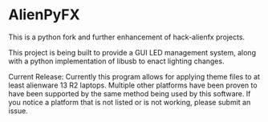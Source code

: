 # AlienPyFX

This is a python fork and further enhancement of hack-alienfx projects.

This project is being built to provide a GUI LED management system, along with a python implementation of libusb to enact lighting changes.

Current Release:
 Currently this program allows for applying theme files to at least alienware 13 R2 laptops.  Multiple other platforms have been proven to have been supported by the same method being used by this software.  If you notice a platform that is not listed or is not working, please submit an issue.
